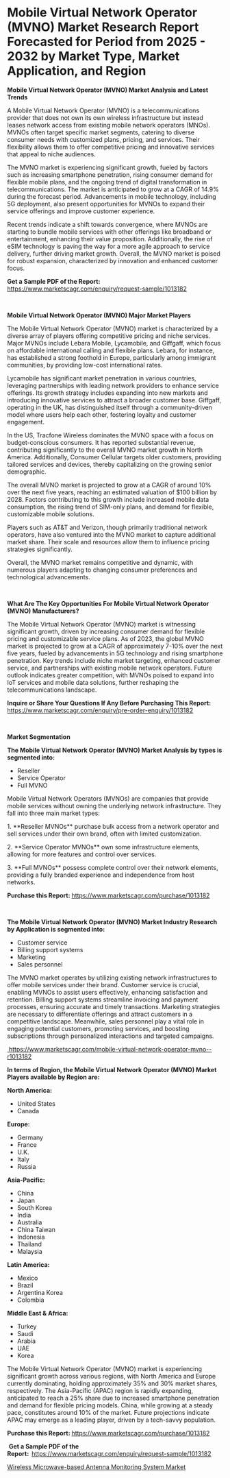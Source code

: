 <p><h1>Mobile Virtual Network Operator (MVNO) Market Research Report Forecasted for Period from 2025 -  2032 by Market Type, Market Application, and Region</h1></p><p><strong>Mobile Virtual Network Operator (MVNO) Market Analysis and Latest Trends</strong></p>
<p><p>A Mobile Virtual Network Operator (MVNO) is a telecommunications provider that does not own its own wireless infrastructure but instead leases network access from existing mobile network operators (MNOs). MVNOs often target specific market segments, catering to diverse consumer needs with customized plans, pricing, and services. Their flexibility allows them to offer competitive pricing and innovative services that appeal to niche audiences.</p><p>The MVNO market is experiencing significant growth, fueled by factors such as increasing smartphone penetration, rising consumer demand for flexible mobile plans, and the ongoing trend of digital transformation in telecommunications. The market is anticipated to grow at a CAGR of 14.9% during the forecast period. Advancements in mobile technology, including 5G deployment, also present opportunities for MVNOs to expand their service offerings and improve customer experience.</p><p>Recent trends indicate a shift towards convergence, where MVNOs are starting to bundle mobile services with other offerings like broadband or entertainment, enhancing their value proposition. Additionally, the rise of eSIM technology is paving the way for a more agile approach to service delivery, further driving market growth. Overall, the MVNO market is poised for robust expansion, characterized by innovation and enhanced customer focus.</p></p>
<p><strong>Get a Sample PDF of the Report:&nbsp;</strong> <a href="https://www.marketscagr.com/enquiry/request-sample/1013182?utm_campaign=2115&utm_medium=2&utm_source=Github&utm_content=ia&utm_term=15022025&utm_id=mobile-virtual-network-operator-mvno">https://www.marketscagr.com/enquiry/request-sample/1013182</a></p>
<p>&nbsp;</p>
<p><strong>Mobile Virtual Network Operator (MVNO) Major Market Players</strong></p>
<p><p>The Mobile Virtual Network Operator (MVNO) market is characterized by a diverse array of players offering competitive pricing and niche services. Major MVNOs include Lebara Mobile, Lycamobile, and Giffgaff, which focus on affordable international calling and flexible plans. Lebara, for instance, has established a strong foothold in Europe, particularly among immigrant communities, by providing low-cost international rates.</p><p>Lycamobile has significant market penetration in various countries, leveraging partnerships with leading network providers to enhance service offerings. Its growth strategy includes expanding into new markets and introducing innovative services to attract a broader customer base. Giffgaff, operating in the UK, has distinguished itself through a community-driven model where users help each other, fostering loyalty and customer engagement.</p><p>In the US, Tracfone Wireless dominates the MVNO space with a focus on budget-conscious consumers. It has reported substantial revenue, contributing significantly to the overall MVNO market growth in North America. Additionally, Consumer Cellular targets older customers, providing tailored services and devices, thereby capitalizing on the growing senior demographic.</p><p>The overall MVNO market is projected to grow at a CAGR of around 10% over the next five years, reaching an estimated valuation of $100 billion by 2028. Factors contributing to this growth include increased mobile data consumption, the rising trend of SIM-only plans, and demand for flexible, customizable mobile solutions.</p><p>Players such as AT&T and Verizon, though primarily traditional network operators, have also ventured into the MVNO market to capture additional market share. Their scale and resources allow them to influence pricing strategies significantly.</p><p>Overall, the MVNO market remains competitive and dynamic, with numerous players adapting to changing consumer preferences and technological advancements.</p></p>
<p>&nbsp;</p>
<p><strong>What Are The Key Opportunities For Mobile Virtual Network Operator (MVNO) Manufacturers?</strong></p>
<p><p>The Mobile Virtual Network Operator (MVNO) market is witnessing significant growth, driven by increasing consumer demand for flexible pricing and customizable service plans. As of 2023, the global MVNO market is projected to grow at a CAGR of approximately 7-10% over the next five years, fueled by advancements in 5G technology and rising smartphone penetration. Key trends include niche market targeting, enhanced customer service, and partnerships with existing mobile network operators. Future outlook indicates greater competition, with MVNOs poised to expand into IoT services and mobile data solutions, further reshaping the telecommunications landscape.</p></p>
<p><strong>Inquire or Share Your Questions If Any Before Purchasing This Report:</strong> <a href="https://www.marketscagr.com/enquiry/pre-order-enquiry/1013182?utm_campaign=2115&utm_medium=2&utm_source=Github&utm_content=ia&utm_term=15022025&utm_id=mobile-virtual-network-operator-mvno">https://www.marketscagr.com/enquiry/pre-order-enquiry/1013182</a></p>
<p>&nbsp;</p>
<p><strong>Market Segmentation</strong></p>
<p><strong>The Mobile Virtual Network Operator (MVNO) Market Analysis by types is segmented into:</strong></p>
<p><ul><li>Reseller</li><li>Service Operator</li><li>Full MVNO</li></ul></p>
<p><p>Mobile Virtual Network Operators (MVNOs) are companies that provide mobile services without owning the underlying network infrastructure. They fall into three main market types: </p><p>1. **Reseller MVNOs** purchase bulk access from a network operator and sell services under their own brand, often with limited customization.</p><p>2. **Service Operator MVNOs** own some infrastructure elements, allowing for more features and control over services.</p><p>3. **Full MVNOs** possess complete control over their network elements, providing a fully branded experience and independence from host networks.</p></p>
<p><strong>Purchase this Report:&nbsp;</strong><a href="https://www.marketscagr.com/purchase/1013182?utm_campaign=2115&utm_medium=2&utm_source=Github&utm_content=ia&utm_term=15022025&utm_id=mobile-virtual-network-operator-mvno">https://www.marketscagr.com/purchase/1013182</a></p>
<p>&nbsp;</p>
<p><strong>The Mobile Virtual Network Operator (MVNO) Market Industry Research by Application is segmented into:</strong></p>
<p><ul><li>Customer service</li><li>Billing support systems</li><li>Marketing</li><li>Sales personnel</li></ul></p>
<p><p>The MVNO market operates by utilizing existing network infrastructures to offer mobile services under their brand. Customer service is crucial, enabling MVNOs to assist users effectively, enhancing satisfaction and retention. Billing support systems streamline invoicing and payment processes, ensuring accurate and timely transactions. Marketing strategies are necessary to differentiate offerings and attract customers in a competitive landscape. Meanwhile, sales personnel play a vital role in engaging potential customers, promoting services, and boosting subscriptions through personalized interactions and targeted campaigns.</p></p>
<p><a href="https://www.marketscagr.com/mobile-virtual-network-operator-mvno--r1013182?utm_campaign=2115&utm_medium=2&utm_source=Github&utm_content=ia&utm_term=15022025&utm_id=mobile-virtual-network-operator-mvno">&nbsp;https://www.marketscagr.com/mobile-virtual-network-operator-mvno--r1013182</a></p>
<p><strong>In terms of Region, the Mobile Virtual Network Operator (MVNO) Market Players available by Region are:</strong></p>
<p>
    <p> <strong> North America: </strong>
        <ul>
            <li>United States</li>
            <li>Canada</li>
        </ul>
        </p> 
    <p> <strong> Europe: </strong>
        <ul>
            <li>Germany</li>
            <li>France</li>
            <li>U.K.</li>
            <li>Italy</li>
            <li>Russia</li>
        </ul>
        </p> 
    <p> <strong> Asia-Pacific: </strong>
        <ul>
            <li>China</li>
            <li>Japan</li>
            <li>South Korea</li>
            <li>India</li>
            <li>Australia</li>
            <li>China Taiwan</li>
            <li>Indonesia</li>
            <li>Thailand</li>
            <li>Malaysia</li>
        </ul>
        </p> 
    <p> <strong> Latin America: </strong>
        <ul>
            <li>Mexico</li>
            <li>Brazil</li>
            <li>Argentina Korea</li>
            <li>Colombia</li>
        </ul>
        </p> 
    <p> <strong> Middle East & Africa: </strong>
        <ul>
            <li>Turkey</li>
            <li>Saudi</li>
            <li>Arabia</li>
            <li>UAE</li>
            <li>Korea</li>
        </ul>
    </p>
    </p>
<p><p>The Mobile Virtual Network Operator (MVNO) market is experiencing significant growth across various regions, with North America and Europe currently dominating, holding approximately 35% and 30% market shares, respectively. The Asia-Pacific (APAC) region is rapidly expanding, anticipated to reach a 25% share due to increased smartphone penetration and demand for flexible pricing models. China, while growing at a steady pace, constitutes around 10% of the market. Future projections indicate APAC may emerge as a leading player, driven by a tech-savvy population.</p></p>
<p><strong>Purchase this Report: </strong><a href="https://www.marketscagr.com/purchase/1013182?utm_campaign=2115&utm_medium=2&utm_source=Github&utm_content=ia&utm_term=15022025&utm_id=mobile-virtual-network-operator-mvno">https://www.marketscagr.com/purchase/1013182</a></p>
<p>&nbsp;<strong>Get a Sample PDF of the Report:&nbsp;&nbsp;</strong><a href="https://www.marketscagr.com/enquiry/request-sample/1013182?utm_campaign=2115&utm_medium=2&utm_source=Github&utm_content=ia&utm_term=15022025&utm_id=mobile-virtual-network-operator-mvno">https://www.marketscagr.com/enquiry/request-sample/1013182</a></p>
<p><strong></strong></p>
<p><p><a href="https://github.com/joannesouthgate/Market-Research-Report-List-5/blob/main/wireless-microwave-based-antenna-monitoring-system-market.md?utm_campaign=2115&utm_medium=2&utm_source=Github&utm_content=ia&utm_term=15022025&utm_id=mobile-virtual-network-operator-mvno">Wireless Microwave-based Antenna Monitoring System Market</a></p></p>